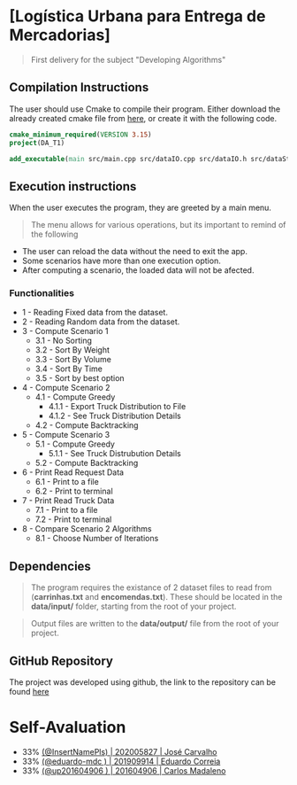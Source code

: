 # [Logística Urbana para Entrega de Mercadorias]
> First delivery for the subject "Developing Algorithms"

## Compilation Instructions

The user should use Cmake to compile their program. Either download the already created cmake file from [here](https://drive.google.com/file/d/194_bxKhkXDc3hGlTG6jYInOKKfjvCFYs/view?usp=sharing), or create it with the following code.

```cmake
cmake_minimum_required(VERSION 3.15)
project(DA_T1)

add_executable(main src/main.cpp src/dataIO.cpp src/dataIO.h src/dataStructs.h src/applicationController.cpp src/applicationController.h src/abstractAlgorithm.cpp src/abstractAlgorithm.h src/algorithms/firstScenario.cpp src/algorithms/firstScenario.h src/algorithms/secondScenario.cpp src/algorithms/secondScenario.h src/algorithms/thirdScenario.cpp src/algorithms/thirdScenario.h src/deprecated/thirdScenario_.cpp src/deprecated/thirdScenario_.h)

```

## Execution instructions
When the user executes the program, they are greeted by a main menu.
> The menu allows for various operations, but its important to remind of the following

 * The user can reload the data without the need to exit the app.
 * Some scenarios have more than one execution option.
 * After computing a scenario, the loaded data will not be afected.

### Functionalities

* 1 - Reading Fixed data from the dataset.
* 2 - Reading Random data from the dataset.
* 3 - Compute Scenario 1
    * 3.1 - No Sorting
    * 3.2 - Sort By Weight
    * 3.3 - Sort By Volume  
    * 3.4 - Sort By Time
    * 3.5 - Sort by best option
* 4 - Compute Scenario 2
    * 4.1 - Compute Greedy
        * 4.1.1 - Export Truck Distribution to File
        * 4.1.2 - See Truck Distribution Details
    * 4.2 - Compute Backtracking
* 5 - Compute Scenario 3
    * 5.1 - Compute Greedy
        * 5.1.1 - See Truck Distrubution Details
    * 5.2 - Compute Backtracking
* 6 - Print Read Request Data
    * 6.1 - Print to a file
    * 6.2 - Print to terminal
* 7 - Print Read Truck Data
    * 7.1 - Print to a file
    * 7.2 - Print to terminal
* 8 - Compare Scenario 2 Algorithms
    * 8.1 - Choose Number of Iterations

## Dependencies
> The program requires the existance of 2 dataset files to read from (**carrinhas.txt** and **encomendas.txt**). These should be located in the **data/input/** folder, starting from the root of your project. 

> Output files are written to the **data/output/** file from the root of your project. 

## GitHub Repository

The project was developed using github, the link to the repository can be found [here](https://github.com/LEIC-DA-T10/T1)

# Self-Avaluation
 * 33% [(@InsertNamePls) | 202005827 | José Carvalho](https://github.com/InsertNamePls) 
 * 33% [(@eduardo-mdc ) | 201909914 | Eduardo Correia](https://github.com/eduardo-mdc) 
 * 33% [(@up201604906 ) | 201604906 | Carlos Madaleno](https://github.com/up201604906)
